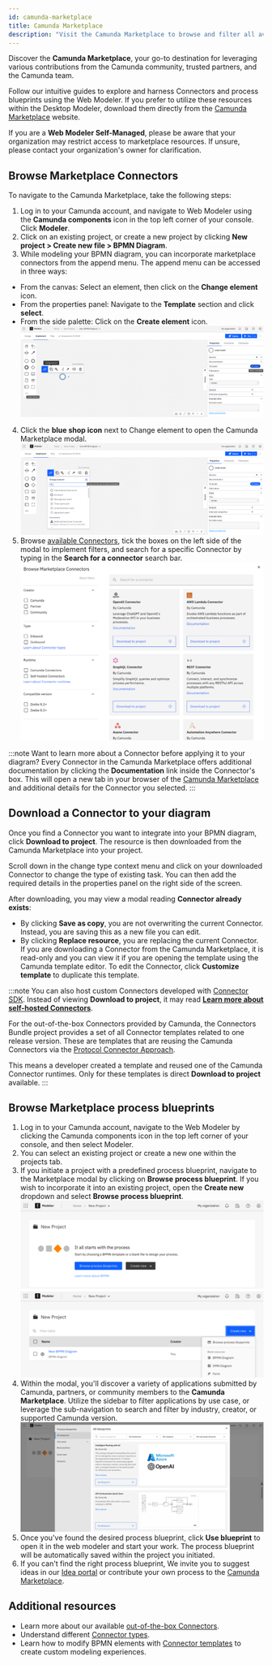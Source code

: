 ```yaml
---
id: camunda-marketplace
title: Camunda Marketplace
description: "Visit the Camunda Marketplace to browse and filter all available Connectors, and incorporate them into your BPMN diagram."
---
```


Discover the **Camunda Marketplace**, your go-to destination for leveraging various contributions from the Camunda community, trusted partners, and the Camunda team.

Follow our intuitive guides to explore and harness Connectors and process blueprints using the Web Modeler. If you prefer to utilize these resources within the Desktop Modeler, download them directly from the [Camunda Marketplace](https://marketplace.camunda.com) website.

If you are a **Web Modeler Self-Managed**, please be aware that your organization may restrict access to marketplace resources. If unsure, please contact your organization's owner for clarification.

## Browse Marketplace Connectors

To navigate to the Camunda Marketplace, take the following steps:

1. Log in to your Camunda account, and navigate to Web Modeler using the **Camunda components** icon in the top left corner of your console. Click **Modeler**.
2. Click on an existing project, or create a new project by clicking **New project > Create new file > BPMN Diagram**.
3. While modeling your BPMN diagram, you can incorporate marketplace connectors from the append menu. The append menu can be accessed in three ways:

- From the canvas: Select an element, then click on the **Change element** icon.
- From the properties panel: Navigate to the **Template** section and click **select**.
- From the side palette: Click on the **Create element** icon.
  ![change eleemnt](./img/change-element.png)

4. Click the **blue shop icon** next to Change element to open the Camunda Marketplace modal.
   ![marketplace icon](./img/marketplace-icon.png)
5. Browse [available Connectors](/docs/components/connectors/out-of-the-box-connectors/available-connectors-overview.md), tick the boxes on the left side of the modal to implement filters, and search for a specific Connector by typing in the **Search for a connector** search bar.
   ![camunda marketplace](./img/connector-marketplace.png)

:::note
Want to learn more about a Connector before applying it to your diagram? Every Connector in the Camunda Marketplace offers additional documentation by clicking the **Documentation** link inside the Connector's box. This will open a new tab in your browser of the [Camunda Marketplace](https://marketplace.camunda.com/) and additional details for the Connector you selected.
:::

## Download a Connector to your diagram

Once you find a Connector you want to integrate into your BPMN diagram, click **Download to project**. The resource is then downloaded from the Camunda Marketplace into your project.

Scroll down in the change type context menu and click on your downloaded Connector to change the type of existing task. You can then add the required details in the properties panel on the right side of the screen.

After downloading, you may view a modal reading **Connector already exists**:

- By clicking **Save as copy**, you are not overwriting the current Connector. Instead, you are saving this as a new file you can edit.
- By clicking **Replace resource**, you are replacing the current Connector. If you are downloading a Connector from the Camunda Marketplace, it is read-only and you can view it if you are opening the template using the Camunda template editor. To edit the Connector, click **Customize template** to duplicate this template.

:::note
You can also host custom Connectors developed with [Connector SDK](/docs/components/connectors/custom-built-connectors/connector-sdk.md). Instead of viewing **Download to project**, it may read [**Learn more about self-hosted Connectors**](/docs/guides/host-custom-connector.md).

For the out-of-the-box Connectors provided by Camunda, the Connectors Bundle project provides a set of all Connector templates related to one release version. These are templates that are reusing the Camunda Connectors via the [Protocol Connector Approach](/docs/components/connectors/protocol/rest.md).

This means a developer created a template and reused one of the Camunda Connector runtimes. Only for these templates is direct **Download to project** available.
:::

## Browse Marketplace process blueprints

1. Log in to your Camunda account, navigate to the Web Modeler by clicking the Camunda components icon in the top left corner of your console, and then select Modeler.
2. You can select an existing project or create a new one within the projects tab.
3. If you initiate a project with a predefined process blueprint, navigate to the Marketplace modal by clicking on **Browse process blueprint**. If you wish to incorporate it into an existing project, open the **Create new** dropdown and select **Browse process blueprint**.
   ![Browse-process-blueprints-ctas](./img/Browse-process-blueprints-ctas.png)
4. Within the modal, you'll discover a variety of applications submitted by Camunda, partners, or community members to the **Camunda Marketplace**. Utilize the sidebar to filter applications by use case, or leverage the sub-navigation to search and filter by industry, creator, or supported Camunda version.
   ![Marketplace-modal-blueprints](./img/Marketplace-modal-blueprints.png)
5. Once you've found the desired process blueprint, click **Use blueprint** to open it in the web modeler and start your work. The process blueprint will be automatically saved within the project you initiated.
6. If you can't find the right process blueprint, We invite you to suggest ideas in our [Idea portal](https://marketplace.camunda.com/en-US/pages/connectorsIdeaPortal) or contribute your own process to the [Camunda Marketplace](https://marketplace.camunda.com/en-US/pages/submissionMenu).

## Additional resources

- Learn more about our available [out-of-the-box Connectors](/docs/components/connectors/out-of-the-box-connectors/available-connectors-overview.md).
- Understand different [Connector types](/docs/components/connectors/connector-types.md).
- Learn how to modify BPMN elements with [Connector templates](/docs/components/connectors/custom-built-connectors/connector-templates.md) to create custom modeling experiences.
